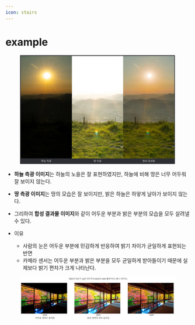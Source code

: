 ```yaml
---
icon: stairs
---
```


# example

<figure><img src="../.gitbook/assets/image (4).png" alt=""><figcaption></figcaption></figure>

* **하늘 측광 이미지**는 하늘의 노을은 잘 표현하였지만, 하늘에 비해 땅은 너무 어두워 잘 보이지 않는다.
* **땅 측광 이미지**는 땅의 모습은 잘 보이지만, 밝은 하늘은 하얗게 날아가 보이지 않는다.
* 그리하여 **합성 결과물 이미지**와 같이 어두운 부분과 밝은 부분의 모습을 모두 살려낼 수 있다.



* 이유
  * 사람의 눈은 어두운 부분에 민감하게 반응하여 밝기 차이가 균일하게 표현되는 반면
  * 카메라 센서는 어두운 부분과 밝은 부분을 모두 균일하게 받아들이기 때문에 실제보다 밝기 편차가 크게 나타난다.

<figure><img src="../.gitbook/assets/image (6).png" alt=""><figcaption></figcaption></figure>
